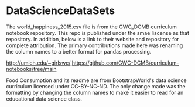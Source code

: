 # DataScienceDataSets

The world_happiness_2015.csv file is from the GWC_DCMB curriculum notebook repository. This repo is published under the smae liscense as that repository. In addition, below is a link to their website and repository for complete attribution. The primary contributions made here was renaming the column names to a better format for pandas processing. 

http://umich.edu/~girlswc/
https://github.com/GWC-DCMB/curriculum-notebooks/tree/main

Food Consumption and its readme are from BootstrapWorld's data science curriculum licensed under CC-BY-NC-ND. The only change made was the formatting by changing the column names to make it easier to read for an educational data science class. 
